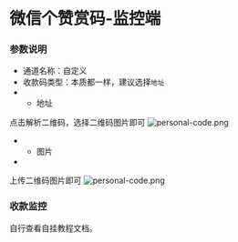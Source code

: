# 微信个赞赏码-监控端
### 参数说明
- 通道名称：自定义
- 收款码类型：本质都一样，建议选择`地址`
- - 地址

点击解析二维码，选择二维码图片即可
![personal-code.png](/Wx/QQ20240919-224339.png)
- - 图片
- 
上传二维码图片即可
![personal-code.png](/Wx/QQ20240919-224702.png)
### 收款监控
自行查看自挂教程文档。